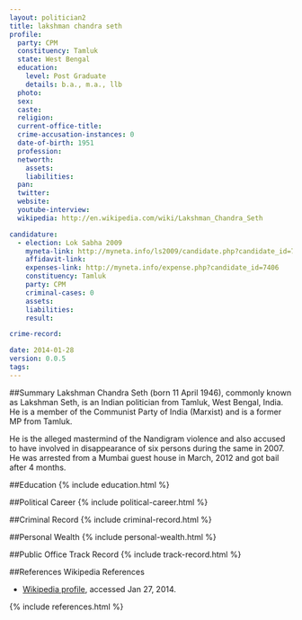 ```yaml
---
layout: politician2
title: lakshman chandra seth
profile: 
  party: CPM
  constituency: Tamluk
  state: West Bengal
  education: 
    level: Post Graduate
    details: b.a., m.a., llb
  photo: 
  sex: 
  caste: 
  religion: 
  current-office-title: 
  crime-accusation-instances: 0
  date-of-birth: 1951
  profession: 
  networth: 
    assets: 
    liabilities: 
  pan: 
  twitter: 
  website: 
  youtube-interview: 
  wikipedia: http://en.wikipedia.com/wiki/Lakshman_Chandra_Seth

candidature: 
  - election: Lok Sabha 2009
    myneta-link: http://myneta.info/ls2009/candidate.php?candidate_id=7406
    affidavit-link: 
    expenses-link: http://myneta.info/expense.php?candidate_id=7406
    constituency: Tamluk 
    party: CPM
    criminal-cases: 0
    assets: 
    liabilities: 
    result:  

crime-record: 

date: 2014-01-28
version: 0.0.5
tags: 
---
```

##Summary
Lakshman Chandra Seth (born 11 April 1946), commonly known as Lakshman Seth, is an Indian politician from Tamluk, West Bengal, India. He is a member of the Communist Party of India (Marxist) and is a former MP from Tamluk.

He is the alleged mastermind of the Nandigram violence and also accused to have involved in disappearance of six persons during the same in 2007. He was arrested from a Mumbai guest house in March, 2012 and got bail after 4 months.


##Education
{% include education.html %}


##Political Career
{% include political-career.html %}


##Criminal Record
{% include criminal-record.html %}


##Personal Wealth
{% include personal-wealth.html %}


##Public Office Track Record
{% include track-record.html %}


##References
Wikipedia References
- [Wikipedia profile]({{page.profile.wikipedia}}), accessed Jan 27, 2014.



{% include references.html %}